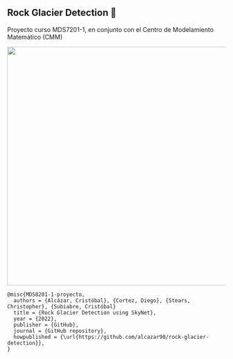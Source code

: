 ## Rock Glacier Detection 📡
Proyecto curso MDS7201-1, en conjunto con el Centro de Modelamiento Matemático (CMM)

<p align="center">
<img src="fig/rock-glacier-portrait.png" width="550"/>
</p>



```
@misc{MDS8201-1-proyecto,
  authors = {Alcázar, Cristóbal}, {Cortez, Diego}, {Stears, Christopher}, {Subiabre, Cristóbal}
  title = {Rock Glacier Detection using SkyNet},
  year = {2022},
  publisher = {GitHub},
  journal = {GitHub repository},
  howpublished = {\url{https://github.com/alcazar90/rock-glacier-detection}},
}
```
